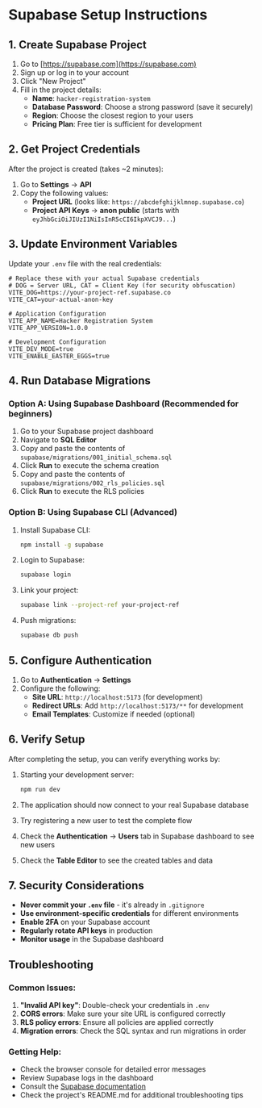 # Supabase Setup Instructions

## 1. Create Supabase Project

1. Go to [https://supabase.com](https://supabase.com)
2. Sign up or log in to your account
3. Click "New Project"
4. Fill in the project details:
   - **Name**: `hacker-registration-system`
   - **Database Password**: Choose a strong password (save it securely)
   - **Region**: Choose the closest region to your users
   - **Pricing Plan**: Free tier is sufficient for development

## 2. Get Project Credentials

After the project is created (takes ~2 minutes):

1. Go to **Settings** → **API**
2. Copy the following values:
   - **Project URL** (looks like: `https://abcdefghijklmnop.supabase.co`)
   - **Project API Keys** → **anon public** (starts with `eyJhbGciOiJIUzI1NiIsInR5cCI6IkpXVCJ9...`)

## 3. Update Environment Variables

Update your `.env` file with the real credentials:

```env
# Replace these with your actual Supabase credentials
# DOG = Server URL, CAT = Client Key (for security obfuscation)
VITE_DOG=https://your-project-ref.supabase.co
VITE_CAT=your-actual-anon-key

# Application Configuration
VITE_APP_NAME=Hacker Registration System
VITE_APP_VERSION=1.0.0

# Development Configuration
VITE_DEV_MODE=true
VITE_ENABLE_EASTER_EGGS=true
```

## 4. Run Database Migrations

### Option A: Using Supabase Dashboard (Recommended for beginners)

1. Go to your Supabase project dashboard
2. Navigate to **SQL Editor**
3. Copy and paste the contents of `supabase/migrations/001_initial_schema.sql`
4. Click **Run** to execute the schema creation
5. Copy and paste the contents of `supabase/migrations/002_rls_policies.sql`
6. Click **Run** to execute the RLS policies

### Option B: Using Supabase CLI (Advanced)

1. Install Supabase CLI:
   ```bash
   npm install -g supabase
   ```

2. Login to Supabase:
   ```bash
   supabase login
   ```

3. Link your project:
   ```bash
   supabase link --project-ref your-project-ref
   ```

4. Push migrations:
   ```bash
   supabase db push
   ```

## 5. Configure Authentication

1. Go to **Authentication** → **Settings**
2. Configure the following:
   - **Site URL**: `http://localhost:5173` (for development)
   - **Redirect URLs**: Add `http://localhost:5173/**` for development
   - **Email Templates**: Customize if needed (optional)

## 6. Verify Setup

After completing the setup, you can verify everything works by:

1. Starting your development server:
   ```bash
   npm run dev
   ```

2. The application should now connect to your real Supabase database
3. Try registering a new user to test the complete flow
4. Check the **Authentication** → **Users** tab in Supabase dashboard to see new users
5. Check the **Table Editor** to see the created tables and data

## 7. Security Considerations

- **Never commit your `.env` file** - it's already in `.gitignore`
- **Use environment-specific credentials** for different environments
- **Enable 2FA** on your Supabase account
- **Regularly rotate API keys** in production
- **Monitor usage** in the Supabase dashboard

## Troubleshooting

### Common Issues:

1. **"Invalid API key"**: Double-check your credentials in `.env`
2. **CORS errors**: Make sure your site URL is configured correctly
3. **RLS policy errors**: Ensure all policies are applied correctly
4. **Migration errors**: Check the SQL syntax and run migrations in order

### Getting Help:

- Check the browser console for detailed error messages
- Review Supabase logs in the dashboard
- Consult the [Supabase documentation](https://supabase.com/docs)
- Check the project's README.md for additional troubleshooting tips